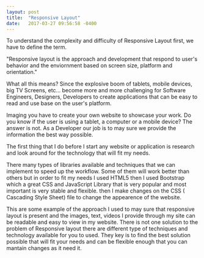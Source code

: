 ```yaml
---
layout: post
title:  "Responsive Layout"
date:   2017-03-27 09:56:58 -0400
---
```



To understand the complexity and difficulty of Responsive Layout first, we have to define the term.

"Responsive layout is the approach and development that respond to user's behavior and the enviornment based on screen size, platform and orientation."

What all this means? Since the explosive boom of tablets, mobile devices, big TV Screens, etc... become more and more challenging for Software Engineers, Designers, Developers to create applications that can be easy to read and use base on the user's platform.

Imaging you have to create your own website to showcase your work. Do you know if the user is using a tablet, a computer or a mobile device? The answer is not. As a Developer our job is to may sure we provide the information the best way possible.

The first thing that I do before I start any website or application is research and look around for the technology that will fit my needs. 

There many types of libraries available and techniques that we can implement to speed up the workflow. Some of them will work better than others but in order to fit my needs I used HTML5 then I used Bootstrap which a great CSS and JavaScript Library that is very popular and most important is very stable and flexible. then I make changes on the CSS ( Cascading Style Sheet) file to change the appearence of the website. 

This are some example of the approach I used to may sure that responsive layout is present and the images, text, videos I provide through my site can be readable and easy to view in my website. There is not one solution to the problem of Responsive layout there are different type of techniques and technology available for you to used. They key is to find the best solution possible that will fit your needs and can be flexible enough that you can mantain changes as it need it.



